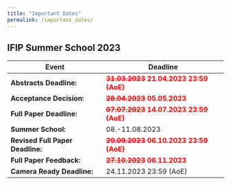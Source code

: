 ```yaml
---
title: "Important Dates"
permalink: /important_dates/
---
```


## IFIP Summer School 2023

| Event | Deadline |
| -- | -- |
| **Abstracts Deadline:** | <span style="color: red">**~~31.03.2023~~ 21.04.2023 23:59 (AoE)**</span> |
| **Acceptance Decision:** | <span style="color: red">**~~28.04.2023~~ 05.05.2023**</span> |
| **Full Paper Deadline:** | <span style="color: red">**~~07.07.2023~~ 14.07.2023 23:59 (AoE)**</span> |
| **Summer School:** | 08.-11.08.2023 |
| **Revised Full Paper Deadline:** | <span style="color: red">**~~29.09.2023~~ 06.10.2023 23:59 (AoE)**</span> |
| **Full Paper Feedback:** | <span style="color: red">**~~27.10.2023~~ 06.11.2023**</span> |
| **Camera Ready Deadline:** | 24.11.2023 23:59 (AoE) |

